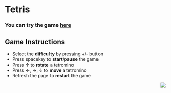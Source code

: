 # Tetris 
<h3><st> You can try the game <a href="https://smorikawa47.github.io/Tetris/">here</a> </st></h3>

## Game Instructions
- Select the **difficulty** by pressing +/- button
- Press spacekey to **start**/**pause** the game
- Press ↑ to **rotate** a tetromino
- Press ←, →, ↓ to **move** a tetromino
- Refresh the page to **restart** the game



<img align="right" src="https://user-images.githubusercontent.com/80607636/187051187-43b01ba2-640e-41a8-a000-428b2c7f9906.png">
